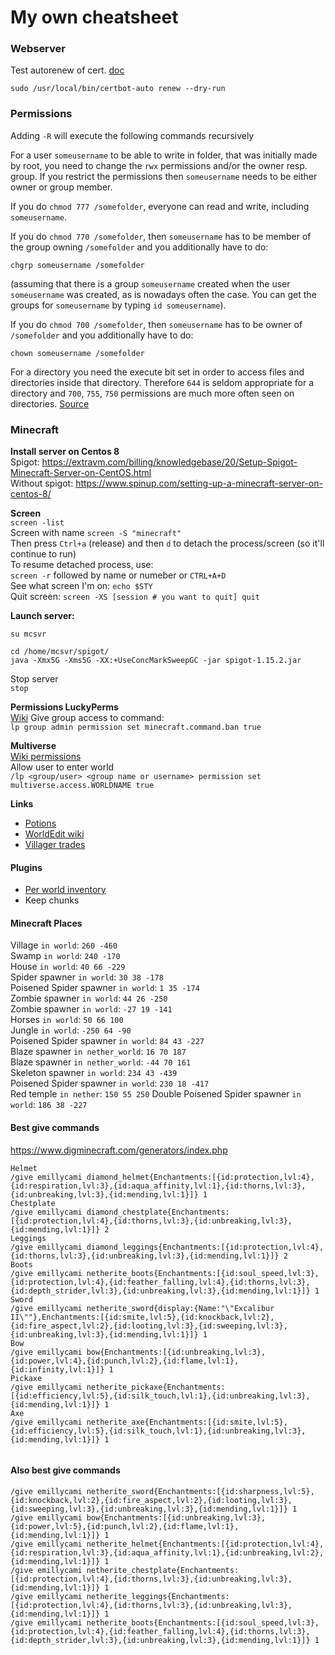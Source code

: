 # My own cheatsheet


### Webserver
Test autorenew of cert. [doc](https://www.tecmint.com/secure-apache-with-lets-encrypt-ssl-certificate-on-centos-8/)
```
sudo /usr/local/bin/certbot-auto renew --dry-run
```

### Permissions
Adding `-R` will execute the following commands recursively

For a user `someusername` to be able to write in folder, that was initially made by root, you need to change the `rwx` permissions and/or the owner resp. group. If you restrict the permissions then `someusername` needs to be either owner or group member.

If you do `chmod 777 /somefolder`, everyone can read and write, including `someusername`.

If you do `chmod 770 /somefolder`, then `someusername` has to be member of the group owning `/somefolder` and you additionally have to do:

    chgrp someusername /somefolder
(assuming that there is a group `someusername` created when the user `someusername` was created, as is nowadays often the case. You can get the groups for `someusername` by typing `id someusername`). 

If you do `chmod 700 /somefolder`, then `someusername` has to be owner of `/somefolder` and you additionally have to do:

    chown someusername /somefolder

For a directory you need the execute bit set in order to access files and directories inside that directory. Therefore `644` is seldom appropriate for a directory and `700`, `755`, `750` permissions are much more often seen on directories.
[Source](https://unix.stackexchange.com/a/174793)

### Minecraft
**Install server on Centos 8**  
Spigot: https://extravm.com/billing/knowledgebase/20/Setup-Spigot-Minecraft-Server-on-CentOS.html  
Without spigot: https://www.spinup.com/setting-up-a-minecraft-server-on-centos-8/

**Screen**  
`screen -list`  
Screen with name `screen -S "minecraft"`  
Then press `Ctrl+a` (release) and then `d` to detach the process/screen (so it'll continue to run)  
To resume detached process, use:  
`screen -r` followed by name or numeber or `CTRL+A+D`  
See what screen I'm on: `echo $STY`  
Quit screen: `screen -XS [session # you want to quit] quit`  
   
**Launch server:**  
``` 
su mcsvr

cd /home/mcsvr/spigot/
java -Xmx5G -Xms5G -XX:+UseConcMarkSweepGC -jar spigot-1.15.2.jar
```  
Stop server     
`stop`

**Permissions LuckyPerms**  
[Wiki](https://github.com/lucko/LuckPerms/wiki/Usage)
Give group access to command:  
`lp group admin permission set minecraft.command.ban true`
  
**Multiverse**  
[Wiki permissions](https://github.com/Multiverse/Multiverse-Core/wiki/Permissions)  
Allow user to enter world  
`/lp <group/user> <group name or username> permission set multiverse.access.WORLDNAME true`  

**Links**  
* [Potions](https://static1.millenium.org/articles/3/56/24/3/@/1273086-20160229160932minecraft-brewing-en-amp_main_img-2.png)  
* [WorldEdit wiki](https://worldedit.enginehub.org/en/latest/commands/#biome-commands)
* [Villager trades](https://i.imgur.com/1Rb08Ua.png)

#### Plugins
 * [Per world inventory](https://www.spigotmc.org/resources/per-world-inventory.4482/)
 * Keep chunks

#### Minecraft Places 
Village `in world`:    `260 -460`   
Swamp `in world`: `240 -170`  
House `in world`: `40 66 -229`  
Spider spawner `in world`: `30 38 -178`  
Poisened Spider spawner `in world`: `1 35 -174`  
Zombie spawner `in world`: `44 26 -250`  
Zombie spawner `in world`: `-27 19 -141`  
Horses `in world`: `50 66 100`  
Jungle `in world`: `-250 64 -90`  
Poisened Spider spawner `in world`: `84 43 -227`  
Blaze spawner `in nether_world`: `16 70 187`  
Blaze spawner `in nether_world`: `-44 70 161`  
Skeleton spawner `in world`: `234 43 -439`  
Poisened Spider spawner `in world`: `230 18 -417`  
Red temple `in nether`: `150 55 250`
Double Poisened Spider spawner `in world`: `186 38 -227`   

#### Best give commands
https://www.digminecraft.com/generators/index.php
```
Helmet 
/give emillycami diamond_helmet{Enchantments:[{id:protection,lvl:4},{id:respiration,lvl:3},{id:aqua_affinity,lvl:1},{id:thorns,lvl:3},{id:unbreaking,lvl:3},{id:mending,lvl:1}]} 1
Chestplate 
/give emillycami diamond_chestplate{Enchantments:[{id:protection,lvl:4},{id:thorns,lvl:3},{id:unbreaking,lvl:3},{id:mending,lvl:1}]} 2
Leggings 
/give emillycami diamond_leggings{Enchantments:[{id:protection,lvl:4},{id:thorns,lvl:3},{id:unbreaking,lvl:3},{id:mending,lvl:1}]} 2
Boots 
/give emillycami netherite_boots{Enchantments:[{id:soul_speed,lvl:3},{id:protection,lvl:4},{id:feather_falling,lvl:4},{id:thorns,lvl:3},{id:depth_strider,lvl:3},{id:unbreaking,lvl:3},{id:mending,lvl:1}]} 1
Sword
/give emillycami netherite_sword{display:{Name:"\"Excalibur II\""},Enchantments:[{id:smite,lvl:5},{id:knockback,lvl:2},{id:fire_aspect,lvl:2},{id:looting,lvl:3},{id:sweeping,lvl:3},{id:unbreaking,lvl:3},{id:mending,lvl:1}]} 1
Bow
/give emillycami bow{Enchantments:[{id:unbreaking,lvl:3},{id:power,lvl:4},{id:punch,lvl:2},{id:flame,lvl:1},{id:infinity,lvl:1}]} 1
Pickaxe
/give emillycami netherite_pickaxe{Enchantments:[{id:efficiency,lvl:5},{id:silk_touch,lvl:1},{id:unbreaking,lvl:3},{id:mending,lvl:1}]} 1
Axe
/give emillycami netherite_axe{Enchantments:[{id:smite,lvl:5},{id:efficiency,lvl:5},{id:silk_touch,lvl:1},{id:unbreaking,lvl:3},{id:mending,lvl:1}]} 1
 
```
#### Also best give commands
```
/give emillycami netherite_sword{Enchantments:[{id:sharpness,lvl:5},{id:knockback,lvl:2},{id:fire_aspect,lvl:2},{id:looting,lvl:3},{id:sweeping,lvl:3},{id:unbreaking,lvl:3},{id:mending,lvl:1}]} 1
/give emillycami bow{Enchantments:[{id:unbreaking,lvl:3},{id:power,lvl:5},{id:punch,lvl:2},{id:flame,lvl:1},{id:mending,lvl:1}]} 1
/give emillycami netherite_helmet{Enchantments:[{id:protection,lvl:4},{id:respiration,lvl:3},{id:aqua_affinity,lvl:1},{id:unbreaking,lvl:2},{id:mending,lvl:1}]} 1
/give emillycami netherite_chestplate{Enchantments:[{id:protection,lvl:4},{id:thorns,lvl:3},{id:unbreaking,lvl:3},{id:mending,lvl:1}]} 1
/give emillycami netherite_leggings{Enchantments:[{id:protection,lvl:4},{id:thorns,lvl:3},{id:unbreaking,lvl:3},{id:mending,lvl:1}]} 1
/give emillycami netherite_boots{Enchantments:[{id:soul_speed,lvl:3},{id:protection,lvl:4},{id:feather_falling,lvl:4},{id:thorns,lvl:3},{id:depth_strider,lvl:3},{id:unbreaking,lvl:3},{id:mending,lvl:1}]} 1
```
